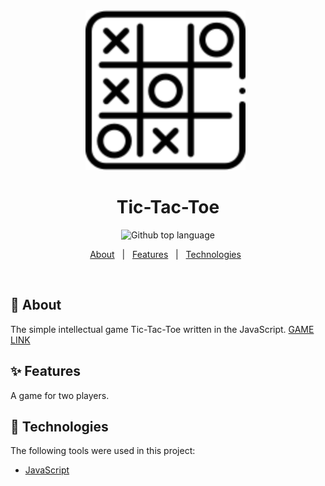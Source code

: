 <div align="center" id="top"> 
  <img src="./pablic/favicon.svg" alt="Tic Tac Toe Js" />
  &#xa0;
</div>

<h1 align="center">Tic-Tac-Toe</h1>

<p align="center">
  <img alt="Github top language" src="https://img.shields.io/github/languages/top/Maryna-Korbet/tic-tac-toe-js?color=56BEB8">

</p>

<p align="center">
  <a href="#dart-about">About</a> &#xa0; | &#xa0; 
  <a href="#sparkles-features">Features</a> &#xa0; | &#xa0;
  <a href="#rocket-technologies">Technologies</a> &#xa0;
 </p>

<br>

## :dart: About

The simple intellectual game Tic-Tac-Toe written in the JavaScript.
<a href="https://maryna-korbet.github.io/tic-tac-toe-js/">GAME LINK</a>

## :sparkles: Features

A game for two players.

## :rocket: Technologies

The following tools were used in this project:

- [JavaScript](https://www.w3schools.com/js/)

